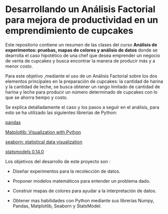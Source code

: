 

# Desarrollando un Análisis Factorial para mejora de productividad en un emprendimiento de cupcakes


Este repositorio contiene un resumen de las clases del curso **Análisis de experimentos: pruebas, mapas de colores y análisis de datos**
donde se dearrolla el caso hipotético de una chef que desea emprender un negocio de venta de cupcakes y busca encontrar la manera de producir más y a menor costo.

Para este objetivo ,mediante el uso de un Análisis Factorial sobre los dos elementos principales en la preparación de cupcakes: la cantidad de harina y la cantidad de leche, se busca obtener un rango limitado de cantidad de harina y leche para producir un número determinado de cupcakes con lo que se ahorra tiempo y costo.

Se explica detalladamente el caso y los pasos a seguir en el análisis, para esto se ha utilizado las siguientes librerías de Python:

[pandas](https://pandas.pydata.org/)

[Matplotlib: Visualization with Python](https://matplotlib.org/)

[seaborn: statistical data visualization](https://seaborn.pydata.org/)

[statsmodels 0.14.0](https://www.statsmodels.org/stable/index.html)

Los objetivos del desarrollo de este proyecto son :

*  Diseñar experimentos para la recolección de datos.

*  Proponer modelos matemáticos para entender un problema dado.

*  Construir mapas de colores para ayudar a la interpretación de datos.

*  Obtener mas habilidades con Python mediante sus librerías Numpy, Pandas, Matplotlib, Seaborn y StatsModel.
